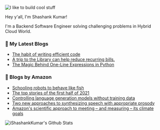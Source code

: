 ![I like to build cool stuff](https://res.cloudinary.com/dt8g3rhcy/image/upload/v1595929574/i_like_to_build_cool_shit._1_nzbwjh.png)

Hey y'all, I'm Shashank Kumar! 

I'm a Backend Software Engineer solving challenging problems in Hybrid Cloud World.

### 📕 My Latest Blogs
<!-- BLOG-POST-LIST:START -->
- [The habit of writing efficient code](https://medium.com/@ishashankkumar/the-habit-of-writing-efficient-code-153b05f04269?source=rss-d24dda280d5f------2)
- [A trip to the Library can help reduce recurring bills.](https://medium.com/swlh/a-trip-to-the-library-can-help-reduce-recurring-bills-23bca495cdf5?source=rss-d24dda280d5f------2)
- [The Magic Behind One-Line Expressions in Python](https://medium.com/swlh/the-magic-behind-one-line-expressions-in-python-816c10180c5c?source=rss-d24dda280d5f------2)
<!-- BLOG-POST-LIST:END -->

### 📕 Blogs by Amazon
<!-- AMAZON-BLOG-POST-LIST:START -->
- [Schooling robots to behave like fish](https://www.amazon.science/research-awards/success-stories/swarm-robotics-radhika-nagpal-schooling-robots-to-behave-like-fish)
- [The top stories of the first half of 2021](https://www.amazon.science/latest-news/the-top-stories-of-the-first-half-of-2021)
- [Controlling language generation models without training data](https://www.amazon.science/latest-news/controlling-language-generation-models-without-training-data)
- [Two new approaches to synthesizing speech with appropriate prosody](https://www.amazon.science/blog/two-new-approaches-to-synthesizing-speech-with-appropriate-prosody)
- [Amazon's scientific approach to meeting – and measuring – its climate goals](https://www.amazon.science/blog/amazons-scientific-approach-to-meeting-and-measuring-its-climate-goals)
<!-- AMAZON-BLOG-POST-LIST:END -->



<img align="center" alt="iShashankKumar's Github Stats" src="https://github-readme-stats.vercel.app/api?username=ishashankkumar&show_icons=true&hide_border=true" />
